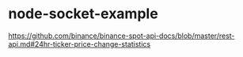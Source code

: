 # node-socket-example

https://github.com/binance/binance-spot-api-docs/blob/master/rest-api.md#24hr-ticker-price-change-statistics
